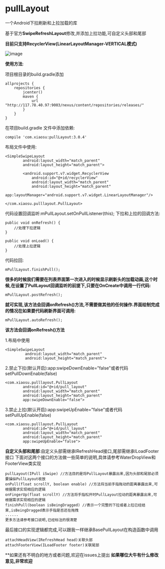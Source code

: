 # pullLayout
一个Android下拉刷新和上拉加载的库

基于官方**SwipeRefreshLayout**修改,并添加上拉功能,可自定义头部和尾部

**目前只支持RecyclerView(LinearLayoutManager-VERTICAL模式)**

![image](https://github.com/shubowen/pullLayout/blob/master/app/image.gif)

**使用方法**:

项目根目录的build.gradle添加

    allprojects {
        repositories {
            jcenter()
            maven {
                url "http://117.78.40.97:9003/nexus/content/repositories/releases/"
            }
        }
    }

在项目build.gradle 文件中添加依赖:
    
    compile 'com.xiaosu:pullLayout:3.0.4'
    
布局文件中使用:
    
    <SimpleSwipeLayout
            android:layout_width="match_parent"
            android:layout_height="match_parent">
    
            <android.support.v7.widget.RecyclerView
                android:id="@+id/recyclerView"
                android:layout_width="match_parent"
                android:layout_height="match_parent"
                app:layoutManager="android.support.v7.widget.LinearLayoutManager"/>
    
    </com.xiaosu.pulllayout.PullLayout>
    
代码设置回调监听:mPullLayout.setOnPullListener(this);
下拉和上拉的回调方法:

    public void onRefresh() {
        //处理下拉逻辑
    }

    public void onLoad() {
        //处理上拉逻辑
    }

代码拉回:

    mPullLayout.finishPull();

**很多的时候我们需要在列表界面第一次进入的时候显示刷新头的加载动画,这个时候,在设置了PullLayout回调监听的前提下,只要在OnCreate中调用一行代码:**

    mPullLayout.postRefresh();

**就可实现,该方法会回调onRefresh()方法,不需要做其他的任何操作.界面绘制完成的情况在如果要代码刷新界面可调用:**
    
    mPullLayout.autoRefresh();

**该方法会回调onRefresh()方法**

1.布局中使用
    
    <SimpleSwipeLayout
             android:layout_width="match_parent"
             android:layout_height="match_parent">

2.禁止下拉(默认开启):app:swipeDownEnable="false"或者代码setPullDownEnable(false)
    
    <com.xiaosu.pulllayout.PullLayout
            android:id="@+id/pull_layout"
            android:layout_width="match_parent"
            android:layout_height="match_parent"
            app:swipeDownEnable="false">

3.禁止上拉(默认开启):app:swipeUpEnable="false"或者代码setPullUpEnable(false)

    <com.xiaosu.pulllayout.PullLayout
            android:id="@+id/pull_layout"
            android:layout_width="match_parent"
            android:layout_height="match_parent"
            app:swipeUpEnable="false">

**自定义头部和尾部**:自定义头部需继承IRefreshHead接口,尾部需继承ILoadFooter接口
下面对这两个接口的方法做一些简单的说明,具体请参考WaterDropView和FooterView类实现
    
    pullLayout(IPull iSwipe) //方法目的是将PullLayout暴露出来,因为头部和尾部必须要操纵PullLayout收放
    onPull(float scrollY, boolean enable) //方法将当前手指拖动的距离暴露出来,可根据需求实现相应的逻辑
    onFingerUp(float scrollY) //方法将手指松开时PullLayout拉动的距离暴露出来,可根据需求实现相应的逻辑
    finishPull(boolean isBeingDragged) //表示一个完整的下拉或者上拉已经结束,isBeingDragged表示手指是否还在拖拽
    ......
    更多方法请参考接口说明,已经标注的很清楚
    
最后接口的实现逻辑都完成,可以跟我一样继承BasePullLayout在构造函数中调用
    
    attachHeadView(IRefreshHead head)关联头部
    attachFooterView(ILoadFooter footer)关联尾部

**如果还有不明白的地方或者问题,欢迎在issues上提出
**如果哪位大牛有什么修改意见,非常欢迎**

